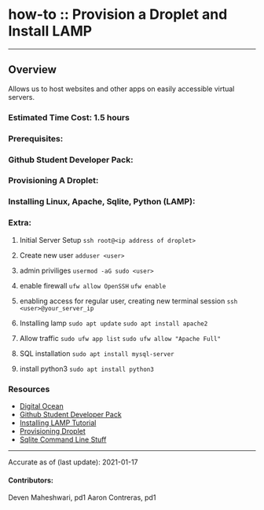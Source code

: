 # how-to :: Provision a Droplet and Install LAMP
---
## Overview
Allows us to host websites and other apps on easily accessible virtual servers.

### Estimated Time Cost: 1.5 hours

### Prerequisites:

### Github Student Developer Pack:

### Provisioning A Droplet:

### Installing Linux, Apache, Sqlite, Python (LAMP):

### Extra:

1. Initial Server Setup `ssh root@<ip address of droplet>`
2. Create new user `adduser <user>`
3. admin priviliges `usermod -aG sudo <user>`
4. enable firewall 
`ufw allow OpenSSH`
`ufw enable`

5. enabling access for regular user, creating new terminal session
`ssh <user>@your_server_ip`

6. Installing lamp
`sudo apt update`
`sudo apt install apache2`

7. Allow traffic 
`sudo ufw app list`
`sudo ufw allow "Apache Full"`

8. SQL installation `sudo apt install mysql-server`

9. install python3 `sudo apt install python3`



### Resources
* [Digital Ocean](https://www.digitalocean.com/)
* [Github Student Developer Pack](https://education.github.com/pack)
* [Installing LAMP Tutorial](https://www.digitalocean.com/community/tutorials/how-to-install-linux-apache-mysql-php-lamp-stack-ubuntu-18-04)
* [Provisioning Droplet](https://www.digitalocean.com/community/tutorials/initial-server-setup-with-ubuntu-20-04)
* [Sqlite Command Line Stuff](https://sqlite.org/cli.html)



---

Accurate as of (last update): 2021-01-17

#### Contributors:  
Deven Maheshwari, pd1 
Aaron Contreras, pd1
